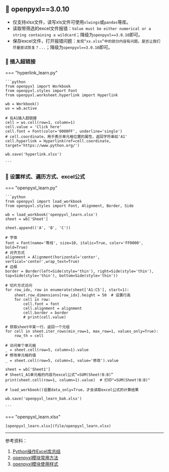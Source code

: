 ## 📌 openpyxl==3.0.10

* 仅支持xlsx文件，读写xls文件可使用`xlwings`或`pandas`等库。
* 读取带筛选的excel文件报错：`Value must be either numerical or a string containing a wildcard`；降级为`openpyxl==3.0.10`即可。
* 保存excel文件，打开报错问题：`发现“xx.xlsx”中的部分内容有问题。是否让我们尽量尝试恢复？...`；降级为`openpyxl==3.0.10`即可。

### 🚁 插入超链接

=== "hyperlink_learn.py"

    ```python
    from openpyxl import Workbook
    from openpyxl.styles import Font
    from openpyxl.worksheet.hyperlink import Hyperlink
    
    wb = Workbook()
    ws = wb.active
    
    # 在A1插入超链接
    cell = ws.cell(row=1, column=1)
    cell.value = 'Click here'
    cell.font = Font(color='0000FF', underline='single')
    # cell.coordinate，用于表示单元格位置的属性，返回字符串如'A1'
    cell.hyperlink = Hyperlink(ref=cell.coordinate, target='https://www.python.org/')
    
    wb.save('hyperlink.xlsx')
    
    ```

### 🚁 设置样式、遍历方式、excel公式

=== "openpyxl_learn.py"

    ```python
    from openpyxl import load_workbook
    from openpyxl.styles import Font, Alignment, Border, Side

    wb = load_workbook('openpyxl_learn.xlsx')
    sheet = wb['Sheet']
    
    sheet.append(('A', 'B', 'C'))
    
    # 字体
    font = Font(name='等线', size=10, italic=True, color='FF0000', bold=True)
    # 对齐方式
    alignment = Alignment(horizontal='center', vertical='center',wrap_text=True)
    # 边框
    border = Border(left=Side(style='thin'), right=Side(style='thin'), top=Side(style='thin'), bottom=Side(style='thin'))
    
    # 切片方式访问
    for row_idx, row in enumerate(sheet['A1:C5'], start=1):
        sheet.row_dimensions[row_idx].height = 50  # 设置行高
        for cell in row:
            cell.font = font
            cell.alignment = alignment
            cell.border = border
            # print(cell.value)
    
    # 获取sheet中某一行，返回一个元组
    for cell in sheet.iter_rows(min_row=1, max_row=1, values_only=True):
        row_th = cell

    # 访问单个单元格
    _ = sheet.cell(row=5, column=1).value
    # 修改单元格的值
    _ = sheet.cell(row=5, column=1, value='修改').value

    sheet = wb['Sheet1']  
    # Sheet1_A1单元格的内容为excel公式“=SUM(Sheet!B:B)”
    print(sheet.cell(row=1, column=1).value)  # 打印"=SUM(Sheet!B:B)"

    # load_workbook()设置data_only=True，才会读取excel公式的计算结果

    wb.save('openpyxl_learn_bak.xlsx')

    ```

=== "openpyxl_learn.xlsx"

    [openpyxl_learn.xlsx](file/openpyxl_learn.xlsx)

---

参考资料：

1. [Python操作Excel库总结](https://zhuanlan.zhihu.com/p/353669230)
2. [openpyxl模块常用方法](https://www.cnblogs.com/programmer-tlh/p/10461353.html)
3. [openpyxl模块使用样式](https://zhuanlan.zhihu.com/p/154206853)

